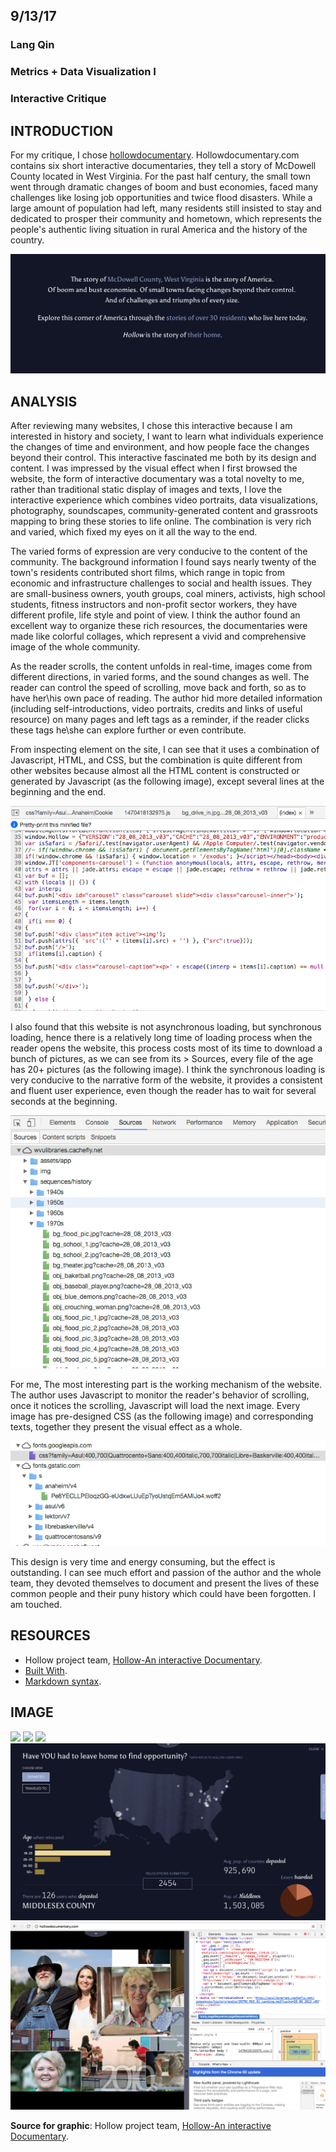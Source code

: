 ## 9/13/17
### Lang Qin
### Metrics + Data Visualization I
### Interactive Critique

## INTRODUCTION

For my critique, I chose [hollowdocumentary](http://hollowdocumentary.com/). Hollowdocumentary.com contains six short interactive documentaries, they tell a story of McDowell County located in West Virginia. For the past half century, the small town went through dramatic changes of boom and bust economies, faced many challenges like losing job opportunities and twice flood disasters. While a large amount of population had left, many residents still insisted to stay and dedicated to prosper their community and hometown, which represents the people's authentic living situation in rural America and the history of the country.

![](https://github.com/LangQin0301/hello-world/blob/master/1.png)

## ANALYSIS

After reviewing many websites, I chose this interactive because I am interested in history and society, I want to learn what individuals experience the changes of time and environment, and how people face the changes beyond their control. This interactive fascinated me both by its design and content.
I was impressed by the visual effect when I first browsed the website, the form of interactive documentary was a total novelty to me, rather than traditional static display of images and texts, I love the interactive experience which combines video portraits, data visualizations, photography, soundscapes, community-generated content and grassroots mapping to bring these stories to life online. The combination is very rich and varied, which fixed my eyes on it all the way to the end. 

The varied forms of expression are very conducive to the content of the community. The background information I found says nearly twenty of the town's residents contributed short films, which range in topic from economic and infrastructure challenges to social and health issues. They are small-business owners, youth groups, coal miners, activists, high school students, fitness instructors and non-profit sector workers, they have different profile, life style and point of view. I think the author found an excellent way to organize these rich resources, the documentaries were made like colorful collages, which represent a vivid and comprehensive image of the whole community.

As the reader scrolls, the content unfolds in real-time, images come from different directions, in varied forms, and the sound changes as well. The reader can control the speed of scrolling, move back and forth, so as to have her\his own pace of reading. The author hid more detailed information (including self-introductions, video portraits, credits and links of useful resource) on many pages and left tags as a reminder, if the reader clicks these tags he\she can explore further or even contribute.

From inspecting element on the site, I can see that it uses a combination of Javascript, HTML, and CSS, but the combination is quite different from other websites because almost all the HTML content is constructed or generated by Javascript (as the following image), except several lines at the beginning and the end.


![](https://github.com/LangQin0301/hello-world/blob/master/js.png)


I also found that this website is not asynchronous loading, but synchronous loading, hence there is a relatively long time of loading process when the reader opens the website, this process costs most of its time to download a bunch of pictures, as we can see from its > Sources, every file of the age has 20+ pictures (as the following image). I think the synchronous loading is very conducive to the narrative form of the website, it provides a consistent and fluent user experience, even though the reader has to wait for several seconds at the beginning.


![](https://github.com/LangQin0301/hello-world/blob/master/ages.png)


For me, The most interesting part is the working mechanism of the website. The author uses Javascript to monitor the reader's behavior of scrolling, once it notices the scrolling, Javascript will load the next image. Every image has pre-designed CSS (as the following image) and corresponding texts, together they present the visual effect as a whole.


![](https://github.com/LangQin0301/hello-world/blob/master/css.png)


This design is very time and energy consuming, but the effect is outstanding. I can see much effort and passion of the author and the whole team, they devoted themselves to document and present the lives of these common people and their puny history which could have been forgotten. I am touched.



## RESOURCES

* Hollow project team, [Hollow-An interactive Documentary](http://hollowdocumentary.com/).
* [Built With](http://builtwith.com/).
* [Markdown syntax](http://daringfireball.net/projects/markdown/basics).

## IMAGE

![](https://github.com/LangQin0301/hello-world/blob/master/2.png)
![](https://github.com/LangQin0301/hello-world/blob/master/3.png)
![](https://github.com/LangQin0301/hello-world/blob/master/coal.png)
![](https://github.com/LangQin0301/hello-world/blob/master/5.png)
![](https://github.com/LangQin0301/hello-world/blob/master/code.png)

**Source for graphic**: Hollow project team, [Hollow-An interactive Documentary](http://hollowdocumentary.com/).
